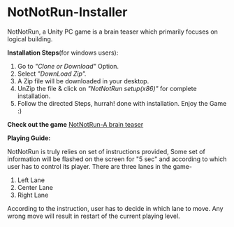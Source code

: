 # NotNotRun-Installer
NotNotRun, a Unity PC game is a brain teaser which primarily focuses on logical building.

**Installation Steps**(for windows users):
1. Go to *"Clone or Download"* Option.
2. Select *"DownLoad Zip".* 
3. A Zip file will be downloaded in your desktop. 
4. UnZip the file & click on *"NotNotRun setup(x86)"* for complete installation.
5. Follow the directed Steps, hurrah! done with installation. Enjoy the Game :)

**Check out the game** [NotNotRun-A brain teaser](https://www.youtube.com/embed/UA8WerALubE)

**Playing Guide:**

NotNotRun is truly relies on set of instructions provided, Some set of information will be flashed on the screen for "5 sec" and according to which user has to control its player.
There are three lanes in the game- 
1. Left Lane
2. Center Lane
3. Right Lane

According to the instruction, user has to decide in which lane to move.
Any wrong move will result in restart of the current playing level.

